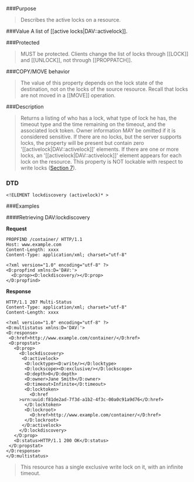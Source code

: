<!-- --- title: DAV::lockdiscovery -->
<!-- --- link_title: DAV:lockdiscovery -->
<!-- --- current_spec: RFC 4918 -->
<!-- --- current_spec_rfc_number: 4918 -->
<!-- --- current_spec_rfc_section: 15.8 -->
<!-- --- xml_namespace: DAV: -->
<!-- --- xml_element: lockdiscovery -->
<!-- --- type: property -->
<!-- --- purpose: Describes the active locks on a resource. -->
<!-- --- value: a list of [[active locks|DAV::activelock]]. -->
<!-- --- protected: MUST -->
<!-- --- allprop: MUST -->
<!-- x--- valid_for:  --> <!-- TODO -->

<!-- >>> property-summary-box --><!-- <<< -->

<!-- below is a list of common sections for property definitions. Adjust the list as needed. Don't forget to block-quote any text that's copied from the RFC -->

###Purpose
> Describes the active locks on a resource.

###Value
A list of [[active locks|DAV::activelock]].

###Protected
> MUST be protected. Clients change the list of locks through [[LOCK]] and [[UNLOCK]], not through [[PROPPATCH]].

###COPY/MOVE behavior
>  The value of this property depends on the lock state of the destination, not on the locks of the source resource. Recall that locks are not moved in a [[MOVE]] operation.

###Description
>  Returns a listing of who has a lock, what type of lock he has, the timeout type and the time remaining on the timeout, and the associated lock token. Owner information MAY be omitted if it is considered sensitive. If there are no locks, but the server supports locks, the property will be present but contain zero '[[activelock|DAV::activelock]]' elements. If there are one or more locks, an '[[activelock|DAV::activelock]]' element appears for each lock on the resource. This property is NOT lockable with respect to write locks ([Section 7](http://tools.ietf.org/html/rfc4918#section-7)).

### DTD
> 
```
<!ELEMENT lockdiscovery (activelock)* >
```

###Examples

####Retrieving DAV:lockdiscovery

**Request**

>
```
PROPFIND /container/ HTTP/1.1
Host: www.example.com
Content-Length: xxxx
Content-Type: application/xml; charset="utf-8"

<?xml version="1.0" encoding="utf-8" ?>
<D:propfind xmlns:D='DAV:'>
  <D:prop><D:lockdiscovery/></D:prop>
</D:propfind>
```

**Response**

>
```
HTTP/1.1 207 Multi-Status
Content-Type: application/xml; charset="utf-8"
Content-Length: xxxx

<?xml version="1.0" encoding="utf-8" ?>
<D:multistatus xmlns:D='DAV:'>
<D:response>
 <D:href>http://www.example.com/container/</D:href>
 <D:propstat>
   <D:prop>
     <D:lockdiscovery>
      <D:activelock>
       <D:locktype><D:write/></D:locktype>
       <D:lockscope><D:exclusive/></D:lockscope>
       <D:depth>0</D:depth>
       <D:owner>Jane Smith</D:owner>
       <D:timeout>Infinite</D:timeout>
       <D:locktoken>
         <D:href
     >urn:uuid:f81de2ad-7f3d-a1b2-4f3c-00a0c91a9d76</D:href>
       </D:locktoken>
       <D:lockroot>
         <D:href>http://www.example.com/container/</D:href>
       </D:lockroot>
      </D:activelock>
     </D:lockdiscovery>
   </D:prop>
   <D:status>HTTP/1.1 200 OK</D:status>
 </D:propstat>
</D:response>
</D:multistatus>
```
>
>This resource has a single exclusive write lock on it, with an
>infinite timeout.





















